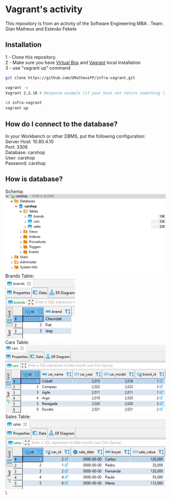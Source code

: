 # Vagrant's activity

This repository is from an activity of the Software Engineering MBA .
Team: Gian Matheus and Estevão Fekete

## Installation

1 - Clone this repository. \
2 - Make sure you have [Virtual Box](https://www.virtualbox.org/wiki/Downloads) and [Vagrant](https://www.vagrantup.com/downloads) local installation \
3 - use "vagrant up" command

```bash
git clone https://github.com/GMatheusFP/infra-vagrant.git 
```

```bash
vagrant -v 
Vagrant 2.2.18 # Response example (if your bash not return something like this, please install Vagrant)
```

```bash
cd infra-vagrant
vagrant up
```

## How do I connect to the database?

In your Workbench or other DBMS, put the following configuration: \
Server Host: 10.80.4.10 \
Port: 3306 \
Database: carshop \
User: carshop \
Password: carshop 


## How is database?
Schema: \
<img src="./database-images/1.png" alt="Schema"/> \
Brands Table: \
<img src="./database-images/2.png" alt="Schema"/> \
Cars Table: \
<img src="./database-images/3.png" alt="Schema"/> \
Sales Table: \
<img src="./database-images/4.png" alt="Schema"/> \

